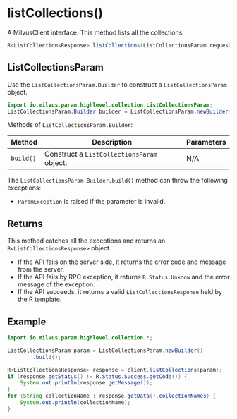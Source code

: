 # listCollections()

A MilvusClient interface. This method lists all the collections.

```Java
R<ListCollectionsResponse> listCollections(ListCollectionsParam requestParam);
```

## ListCollectionsParam

Use the `ListCollectionsParam.Builder` to construct a `ListCollectionsParam` object.

```Java
import io.milvus.param.highlevel.collection.ListCollectionsParam;
ListCollectionsParam.Builder builder = ListCollectionsParam.newBuilder();
```

Methods of `ListCollectionsParam.Builder`:

| Method | Description | Parameters |
| --- | --- | --- |
| `build()` | Construct a `ListCollectionsParam` object. | N/A |

The `ListCollectionsParam.Builder.build()` method can throw the following exceptions:

- `ParamException` is raised if the parameter is invalid.

## Returns

This method catches all the exceptions and returns an `R<ListCollectionsResponse>` object.

- If the API fails on the server side, it returns the error code and message from the server.
- If the API fails by RPC exception, it returns `R.Status.Unknow` and the error message of the exception.
- If the API succeeds, it returns a valid `ListCollectionsResponse` held by the R template. 

## Example

```Java
import io.milvus.param.highlevel.collection.*;

ListCollectionsParam param = ListCollectionsParam.newBuilder()
        .build();

R<ListCollectionsResponse> response = client.listCollections(param);
if (response.getStatus() != R.Status.Success.getCode()) {
    System.out.println(response.getMessage());
}
for (String collectionName : response.getData().collectionNames) {
    System.out.println(collectionName);
}
```
